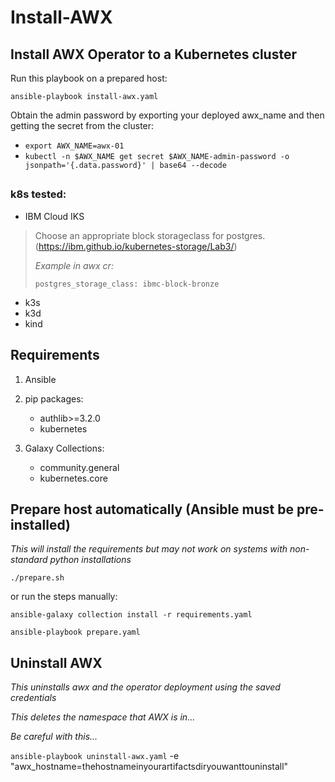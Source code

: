 # Install-AWX

## Install AWX Operator to a Kubernetes cluster

Run this playbook on a prepared host:

`ansible-playbook install-awx.yaml`

Obtain the admin password by exporting your deployed awx_name and then getting the secret from the cluster:
- `export AWX_NAME=awx-01`
- `kubectl -n $AWX_NAME get secret $AWX_NAME-admin-password -o jsonpath='{.data.password}' | base64 --decode`

##

### k8s tested:
- IBM Cloud IKS
> Choose an appropriate block storageclass for postgres. (https://ibm.github.io/kubernetes-storage/Lab3/)
>
> _Example in awx cr:_
>
>  `postgres_storage_class: ibmc-block-bronze`
- k3s
- k3d
- kind

## Requirements
1. Ansible
2. pip packages: 
    - authlib>=3.2.0
    - kubernetes
    
3. Galaxy Collections:
    - community.general 
    - kubernetes.core

## Prepare host automatically (Ansible must be pre-installed)
_This will install the requirements but may not work on systems with non-standard python installations_

`./prepare.sh`

or run the steps manually:

```
ansible-galaxy collection install -r requirements.yaml

ansible-playbook prepare.yaml
```

## Uninstall AWX

*This uninstalls awx and the operator deployment using the saved credentials*

*This deletes the namespace that AWX is in...*

*Be careful with this...*

`ansible-playbook uninstall-awx.yaml` -e "awx_hostname=thehostnameinyourartifactsdiryouwanttouninstall"
